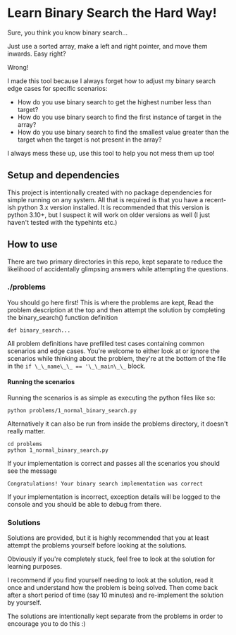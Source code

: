 # Learn Binary Search the Hard Way!

Sure, you think you know binary search...

Just use a sorted array, make a left and right pointer, and move them inwards. Easy right?

Wrong!

I made this tool because I always forget how to adjust my binary search edge cases for specific scenarios:

- How do you use binary search to get the highest number less than target?
- How do you use binary search to find the first instance of target in the array?
- How do you use binary search to find the smallest value greater than the target when the target is not present in the array?

I always mess these up, use this tool to help you not mess them up too!

## Setup and dependencies
This project is intentionally created with no package dependencies for simple running on any system. All that is required is that you have a recent-ish python 3.x version installed. It is recommended that this version is python 3.10+, but I suspect it will work on older versions as well (I just haven't tested with the typehints etc.)

## How to use

There are two primary directories in this repo, kept separate to reduce the likelihood of accidentally glimpsing answers while attempting the questions.

### ./problems
You should go here first! This is where the problems are kept, Read the problem description at the top and then attempt the solution by completing the binary_search() function definition

```
def binary_search...
```

All problem definitions have prefilled test cases containing common scenarios and edge cases. You're welcome to either look at or ignore the scenarios while thinking about the problem, they're at the bottom of the file in the ```if \_\_name\_\_ == '\_\_main\_\_``` block.

#### Running the scenarios

Running the scenarios is as simple as executing the python files like so:

```
python problems/1_normal_binary_search.py
```
Alternatively it can also be run from inside the problems directory, it doesn't really matter.

```
cd problems
python 1_normal_binary_search.py
```
If your implementation is correct and passes all the scenarios you should see the message

```
Congratulations! Your binary search implementation was correct
```

If your implementation is incorrect, exception details will be logged to the console and you should be able to debug from there.


### Solutions

Solutions are provided, but it is highly recommended that you at least attempt the problems yourself before looking at the solutions.

Obviously if you're completely stuck, feel free to look at the solution for learning purposes.

I recommend if you find yourself needing to look at the solution, read it once and understand how the problem is being solved. Then come back after a short period of time (say 10 minutes) and re-implement the solution by yourself.

The solutions are intentionally kept separate from the problems in order to encourage you to do this :)


